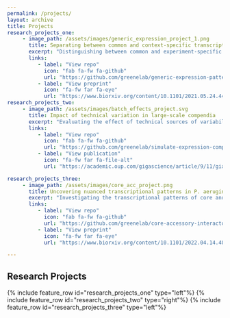 ```yaml
---
permalink: /projects/
layout: archive
title: Projects
research_projects_one:
     - image_path: /assets/images/generic_expression_project_1.png
       title: Separating between common and context-specific transcriptional responses
       excerpt: "Distinguishing between common and experiment-specific transcriptional signals using a generative neural network."
       links:
          - label: "View repo"
            icon: "fab fa-fw fa-github"
            url: "https://github.com/greenelab/generic-expression-patterns"
          - label: "View preprint"
            icon: "fa-fw far fa-eye"
            url: "https://www.biorxiv.org/content/10.1101/2021.05.24.445440v3.full.pdf"
research_projects_two:
     - image_path: /assets/images/batch_effects_project.svg
       title: Impact of technical variation in large-scale compendia
       excerpt: "Evaluating the effect of technical sources of variability in large-scale gene expression compendia."
       links:
          - label: "View repo"
            icon: "fab fa-fw fa-github"
            url: "https://github.com/greenelab/simulate-expression-compendia"
          - label: "View publication"
            icon: "fa-fw far fa-file-alt"
            url: "https://academic.oup.com/gigascience/article/9/11/giaa117/5952607"

research_projects_three:
     - image_path: /assets/images/core_acc_project.png
       title: Uncovering nuanced transcriptional patterns in P. aeruginosa compendium
       excerpt: "Investigating the transcriptional patterns of core and accessory gene expression in PAO1 and PA14 strains in a compendium containing thousands of samples from hundreds of distinct experiments."
       links:
          - label: "View repo"
            icon: "fab fa-fw fa-github"
            url: "https://github.com/greenelab/core-accessory-interactome"
          - label: "View preprint"
            icon: "fa-fw far fa-eye"
            url: "https://www.biorxiv.org/content/10.1101/2022.04.14.488429v1.full.pdf"

---
```


## Research Projects

{% include feature_row id="research_projects_one" type="left"%}
{% include feature_row id="research_projects_two" type="right"%}
{% include feature_row id="research_projects_three" type="left"%}
